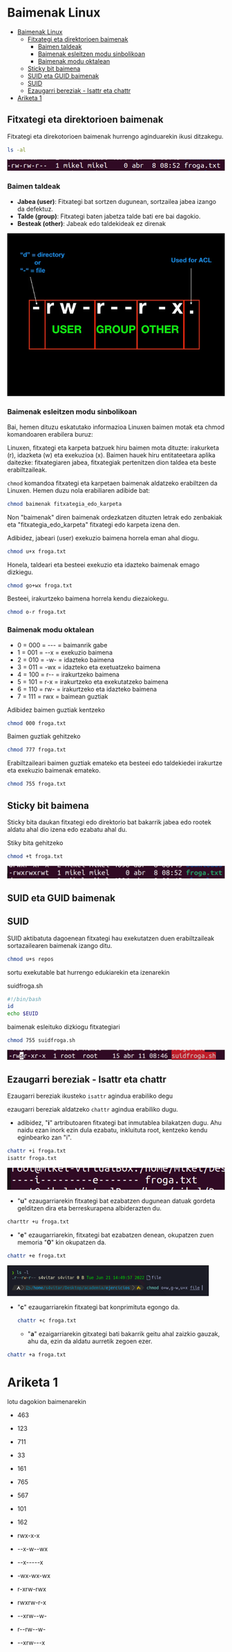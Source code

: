 # Baimenak Linux

- [Baimenak Linux](#baimenak-linux)
  - [Fitxategi eta direktorioen baimenak](#fitxategi-eta-direktorioen-baimenak)
    - [Baimen taldeak](#baimen-taldeak)
    - [Baimenak esleitzen modu sinbolikoan](#baimenak-esleitzen-modu-sinbolikoan)
    - [Baimenak modu oktalean](#baimenak-modu-oktalean)
  - [Sticky bit baimena](#sticky-bit-baimena)
  - [SUID eta GUID baimenak](#suid-eta-guid-baimenak)
  - [SUID](#suid)
  - [Ezaugarri bereziak - Isattr eta chattr](#ezaugarri-bereziak---isattr-eta-chattr)
- [Ariketa 1](#ariketa-1)


## Fitxategi eta direktorioen baimenak

Fitxategi eta direkotorioen baimenak hurrengo aginduarekin ikusi ditzakegu.

```bash
ls -al
```

![Resultado del agindu ls -a](image-7.png)

### Baimen taldeak

- **Jabea (user)**: Fitxategi bat sortzen dugunean, sortzailea jabea izango da defektuz.
- **Talde (group)**: Fitxategi baten jabetza talde bati ere bai dagokio.
- **Besteak (other)**: Jabeak edo taldekideak ez direnak

![alt text](image-8.png)

### Baimenak esleitzen modu sinbolikoan


Bai, hemen dituzu eskatutako informazioa Linuxen baimen motak eta chmod komandoaren erabilera buruz:

Linuxen, fitxategi eta karpeta batzuek hiru baimen mota dituzte: irakurketa (r), idazketa (w) eta exekuzioa (x). Baimen hauek hiru entitateetara aplika daitezke: fitxategiaren jabea, fitxategiak pertenitzen dion taldea eta beste erabiltzaileak.

`chmod` komandoa fitxategi eta karpetaen baimenak aldatzeko erabiltzen da Linuxen. Hemen duzu nola erabiliaren adibide bat:

```bash
chmod baimenak fitxategia_edo_karpeta
```

Non "baimenak" diren baimenak ordezkatzen dituzten letrak edo zenbakiak eta "fitxategia_edo_karpeta" fitxategi edo karpeta izena den.

Adibidez, jabeari (user) exekuzio baimena horrela eman ahal diogu.
```bash
chmod u+x froga.txt
```

Honela, taldeari eta besteei exekuzio eta idazteko baimenak emago dizkiegu.
```bash
chmod go+wx froga.txt
```

Besteei, irakurtzeko baimena horrela kendu diezaiokegu.
```bash
chmod o-r froga.txt
```

### Baimenak modu oktalean

- 0 = 000 = --- = baimanrik gabe
- 1 = 001 = --x = exekuzio baimena
- 2 = 010 = -w- = idazteko baimena
- 3 = 011 = -wx = idazteko eta exetuatzeko baimena
- 4 = 100 = r-- = irakurtzeko baimena
- 5 = 101 = r-x = irakurtzeko eta exekutatzeko baimena
- 6 = 110 = rw- = irakurtzeko eta idazteko baimena
- 7 = 111 = rwx = baimean guztiak

Adibidez baimen guztiak kentzeko
```bash
chmod 000 froga.txt
```

Baimen guztiak gehitzeko 
```bash
chmod 777 froga.txt
```

Erabiltzaileari baimen guztiak emateko eta besteei edo taldekiedei irakurtze eta exekuzio baimenak emateko.
```bash
chmod 755 froga.txt
```

## Sticky bit baimena

Sticky bita daukan fitxategi edo direktorio bat bakarrik jabea edo rootek aldatu ahal dio izena edo ezabatu ahal du.

Stiky bita gehitzeko
```bash
chmod +t froga.txt
```

![alt text](image-9.png)

## SUID eta GUID baimenak

## SUID

SUID aktibatuta dagoenean fitxategi hau exekutatzen duen erabiltzaileak sortazailearen baimenak izango ditu.

```bash
chmod u+s repos
```
sortu exekutable bat hurrengo edukiarekin eta izenarekin

suidfroga.sh
```bash
#!/bin/bash
id
echo $EUID
```
baimenak esleituko dizkiogu fitxategiari
```bash
chmod 755 suidfroga.sh
```
![alt text](image-11.png)

## Ezaugarri bereziak - Isattr eta chattr

Ezaugarri bereziak ikusteko
`isattr` agindua erabiliko degu

ezaugarri bereziak aldatzeko
`chattr` agindua erabiliko dugu.

- adibidez, "**i**" artributoaren
fitxategi bat inmutablea
bilakatzen dugu.
Ahu naidu ezan inork ezin dula ezabatu, inkluituta root, kentzeko kendu eginbearko zan "i".
```bash
chattr +i froga.txt
isattr froga.txt
```
![alt text](image-12.png)

- "**u**" ezaugarriarekin fitxategi bat ezabatzen dugunean datuak gordeta gelditzen dira eta berreskurapena albiderazten du.
```bash
charttr +u froga.txt
```

- "**e**" ezaugarriarekin, fitxategi bat ezabatzen denean, okupatzen zuen memoria "**0**" kin okupatzen da.

```bash
chattr +e froga.txt
```
![alt text](image-13.png)

- "**c**" ezaugarriarekin fitxategi bat konprimituta egongo da.
  ```bash
  chattr +c froga.txt
  ```
  - "**a**" ezaigarriarekin gitxategi bati bakarrik geitu ahal zaizkio gauzak, ahu da, ezin da aldatu aurretik zegoen ezer.
```bash
chattr +a froga.txt
```
# Ariketa 1

lotu dagokion baimenarekin

- 463
- 123
- 711
- 33
- 161
- 765
- 567
- 101
- 162

- rwx-x-x
- --x-w--wx
- --x-----x
- -wx-wx-wx
- r-xrw-rwx
- rwxrw-r-x
- --xrw--w-
- r--rw--w-
- --xrw---x